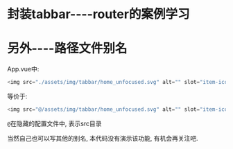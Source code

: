 # 封装tabbar----router的案例学习

# 另外----路径文件别名
App.vue中:
```js
<img src="./assets/img/tabbar/home_unfocused.svg" alt="" slot="item-icon"/>
```
等价于:
```js
<img src="@/assets/img/tabbar/home_unfocused.svg" alt="" slot="item-icon"/>
```
`@`在隐藏的配置文件中, 表示src目录

当然自己也可以写其他的别名, 本代码没有演示该功能, 有机会再关注吧. 



